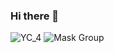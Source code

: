 ### Hi there 👋

![YC_4](https://user-images.githubusercontent.com/66239314/162552949-73d03fe3-613d-4ea2-99d8-fed2b918d8dd.png)
![Mask Group](https://user-images.githubusercontent.com/66239314/162552956-7d2a7dd0-19b9-4b04-b24d-b9842becec81.png)


<!--
**yangwon9616/yangwon9616** is a ✨ _special_ ✨ repository because its `README.md` (this file) appears on your GitHub profile.

Here are some ideas to get you started:

- 🔭 I’m currently working on ...
- 🌱 I’m currently learning ...
- 👯 I’m looking to collaborate on ...
- 🤔 I’m looking for help with ...
- 💬 Ask me about ...
- 📫 How to reach me: ...
- 😄 Pronouns: ...
- ⚡ Fun fact: ...
-->
